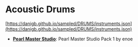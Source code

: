 # Acoustic Drums

[https://danigb.github.io/sampled/DRUMS/instruments.json](https://danigb.github.io/sampled/DRUMS/instruments.json)

- __[Pearl Master Studio](https://danigb.github.io/sampled/DRUMS/pearl-master-studio/sampled.json)__: Pearl Master Studio Pack 1 by enoe
